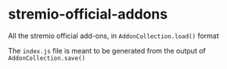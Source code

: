 # stremio-official-addons

All the stremio official add-ons, in `AddonCollection.load()` format

The `index.js` file is meant to be generated from the output of `AddonCollection.save()`
